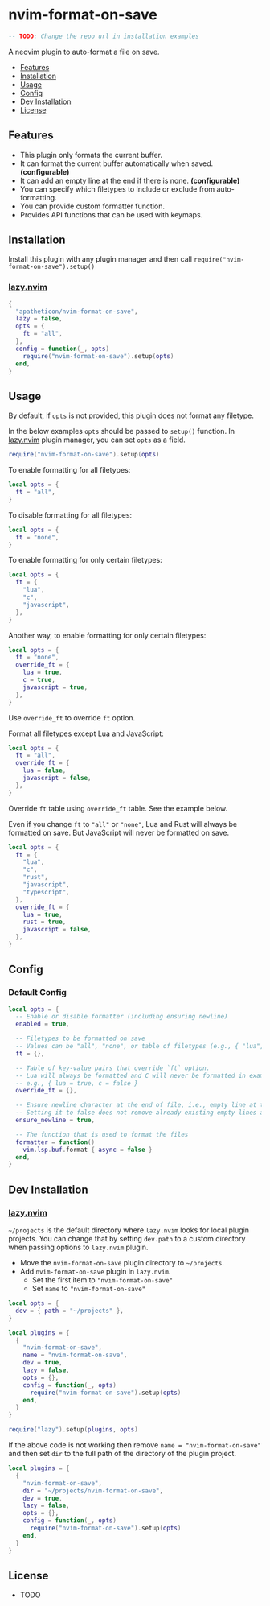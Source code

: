 # nvim-format-on-save

```lua
-- TODO: Change the repo url in installation examples
```

A neovim plugin to auto-format a file on save.

* [Features](#features)
* [Installation](#installation)
* [Usage](#usage)
* [Config](#config)
* [Dev Installation](#dev-installation)
* [License](#license)


## Features

* This plugin only formats the current buffer.
* It can format the current buffer automatically when saved. **(configurable)**
* It can add an empty line at the end if there is none. **(configurable)**
* You can specify which filetypes to include or exclude from auto-formatting.
* You can provide custom formatter function.
* Provides API functions that can be used with keymaps.


## Installation

Install this plugin with any plugin manager and then call `require("nvim-format-on-save").setup()`

### [lazy.nvim](https://github.com/folke/lazy.nvim)

```lua
{
  "apatheticon/nvim-format-on-save",
  lazy = false,
  opts = {
    ft = "all",
  },
  config = function(_, opts)
    require("nvim-format-on-save").setup(opts)
  end,
}
```


## Usage

By default, if `opts` is not provided, this plugin does not format any filetype.

In the below examples `opts` should be passed to `setup()` function.
In [lazy.nvim](https://github.com/folke/lazy.nvim) plugin manager, you can set `opts` as a field.

```lua
require("nvim-format-on-save").setup(opts)
```

To enable formatting for all filetypes:

```lua
local opts = {
  ft = "all",
}
```

To disable formatting for all filetypes:

```lua
local opts = {
  ft = "none",
}
```

To enable formatting for only certain filetypes:

```lua
local opts = {
  ft = {
    "lua",
    "c",
    "javascript",
  },
}
```

Another way, to enable formatting for only certain filetypes:

```lua
local opts = {
  ft = "none",
  override_ft = {
    lua = true,
    c = true,
    javascript = true,
  },
}
```

Use `override_ft` to override `ft` option.

Format all filetypes except Lua and JavaScript:

```lua
local opts = {
  ft = "all",
  override_ft = {
    lua = false,
    javascript = false,
  },
}
```

Override `ft` table using `override_ft` table. See the example below.

Even if you change `ft` to `"all"` or `"none"`, Lua and Rust will always be formatted on save.
But JavaScript will never be formatted on save.

```lua
local opts = {
  ft = {
    "lua",
    "c",
    "rust",
    "javascript",
    "typescript",
  },
  override_ft = {
    lua = true,
    rust = true,
    javascript = false,
  },
}
```


## Config

### Default Config

```lua
local opts = {
  -- Enable or disable formatter (including ensuring newline)
  enabled = true,

  -- Filetypes to be formatted on save
  -- Values can be "all", "none", or table of filetypes (e.g., { "lua", "c" })
  ft = {},

  -- Table of key-value pairs that override `ft` option.
  -- Lua will always be formatted and C will never be formatted in example below
  -- e.g., { lua = true, c = false }
  override_ft = {},

  -- Ensure newline character at the end of file, i.e., empty line at the end
  -- Setting it to false does not remove already existing empty lines at the end
  ensure_newline = true,

  -- The function that is used to format the files
  formatter = function()
    vim.lsp.buf.format { async = false }
  end,
}
```


## Dev Installation

### [lazy.nvim](https://github.com/folke/lazy.nvim)

`~/projects` is the default directory where `lazy.nvim` looks for local plugin projects.
You can change that by setting `dev.path` to a custom directory when passing options to `lazy.nvim` plugin.

* Move the `nvim-format-on-save` plugin directory to `~/projects`.
* Add `nvim-format-on-save` plugin in `lazy.nvim`.
    * Set the first item to `"nvim-format-on-save"`
    * Set `name` to `"nvim-format-on-save"`

```lua
local opts = {
  dev = { path = "~/projects" },
}

local plugins = {
  {
    "nvim-format-on-save",
    name = "nvim-format-on-save",
    dev = true,
    lazy = false,
    opts = {},
    config = function(_, opts)
      require("nvim-format-on-save").setup(opts)
    end,
  }
}

require("lazy").setup(plugins, opts)
```

If the above code is not working then remove `name = "nvim-format-on-save"` and then set `dir` to the full path of the directory of the plugin project.

```lua
local plugins = {
  {
    "nvim-format-on-save",
    dir = "~/projects/nvim-format-on-save",
    dev = true,
    lazy = false,
    opts = {},
    config = function(_, opts)
      require("nvim-format-on-save").setup(opts)
    end,
  }
}
```


## License

* TODO

<!-- vim:set ts=2 sts=2 sw=2: -->

